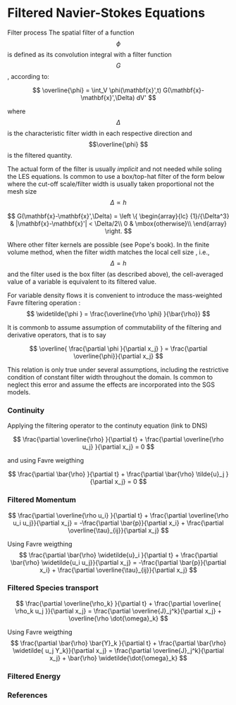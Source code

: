 # Filtered Navier-Stokes Equations

Filter process
The spatial filter of a function $$\phi$$ 
is defined as its convolution integral with a filter
function $$G$$, according to:

$$
\overline{\phi} = \int_V  \phi(\mathbf{x}',t)  G(\mathbf{x}-\mathbf{x}',\Delta) dV'
$$

where $$\Delta$$ is the characteristic filter width in
each respective direction and $$\overline{\phi} $$ is the filtered quantity.

The actual form of the filter is usually *implicit* and not needed while soling the LES equations.
Is common  to use a box/top-hat filter of the form below where the cut-off scale/filter
width is usually taken proportional not the mesh size $$\Delta \propto h$$

$$
G(\mathbf{x}-\mathbf{x}',\Delta) =
\left \{ 
\begin{array}{lc}
{1}/{\Delta^3} & |\mathbf{x}-\mathbf{x}'| < \Delta/2\\
0 & \mbox{otherwise}\\
\end{array}
\right.
$$

Where other filter kernels are possible (see Pope's book).
In the finite volume method, when the filter width 
matches the local cell size , i.e., $$\Delta= h $$
and the filter used is the box filter (as described above), the cell-averaged value of a variable is equivalent to its filtered value.

For variable density flows it is convenient to introduce the mass-weighted Favre filtering
operation :
$$
\widetilde{\phi } = \frac{\overline{\rho \phi} }{\bar{\rho}}
$$

It is commonb to assume assumption of commutability of
the filtering and derivative operators, that is to say

$$
\overline{ \frac{\partial \phi }{\partial x_j} } = \frac{\partial \overline{\phi}}{\partial x_j} 
$$

This relation is only true under several assumptions, including the  restrictive condition
of constant filter width throughout the domain.
Is common to  neglect this error and assume the effects are incorporated
into the SGS models.

### Continuity

Applying the filtering operator to the continuty equation (link to DNS)

$$
\frac{\partial \overline{\rho} }{\partial t} + \frac{\partial \overline{\rho u_j} }{\partial x_j} = 0
$$

and using Favre weigthing

$$
\frac{\partial \bar{\rho} }{\partial t} + \frac{\partial \bar{\rho} \tilde{u}_j }{\partial x_j} = 0
$$

### Filtered Momentum

$$
    \frac{\partial \overline{\rho u_i} }{\partial t} + \frac{\partial 
    \overline{\rho u_i u_j}}{\partial x_j} = -\frac{\partial \bar{p}}{\partial x_i} + \frac{\partial \overline{\tau}_{ij}}{\partial x_j}
$$


Using Favre weigthing
$$
 \frac{\partial \bar{\rho} \widetilde{u}_i }{\partial t} + \frac{\partial \bar{\rho} \widetilde{u_i u_j}}{\partial x_j} = -\frac{\partial \bar{p}}{\partial x_i} + \frac{\partial \overline{\tau}_{ij}}{\partial x_j}
 $$

### Filtered Species transport

$$
\frac{\partial \overline{\rho_k} }{\partial t} + \frac{\partial 
\overline{ \rho_k u_j }}{\partial x_j} = \frac{\partial \overline{J}_j^k}{\partial x_j} +  \overline{\rho \dot{\omega}_k}
$$

Using Favre weigthing
$$
\frac{\partial \bar{\rho} \bar{Y}_k }{\partial t} + \frac{\partial \bar{\rho}
\widetilde{ u_j Y_k}}{\partial x_j} = \frac{\partial \overline{J}_j^k}{\partial x_j} + \bar{\rho} \widetilde{\dot{\omega}_k}
$$

### Filtered Energy






### References

[^1]: Omer Rathore, "Numerical Simulation of Combustion
Instability" *PhD Thesis*, Imperial College London (2022)

